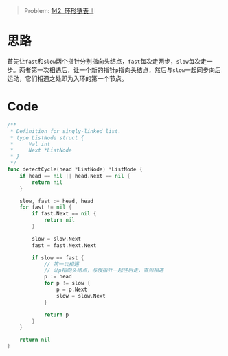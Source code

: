 
> Problem: [142. 环形链表 II](https://leetcode.cn/problems/linked-list-cycle-ii/description/)


# 思路
首先让`fast`和`slow`两个指针分别指向头结点，`fast`每次走两步，`slow`每次走一步。两者第一次相遇后，让一个新的指针`p`指向头结点，然后与`slow`一起同步向后运动，它们相遇之处即为入环的第一个节点。



# Code
```go
/**
 * Definition for singly-linked list.
 * type ListNode struct {
 *     Val int
 *     Next *ListNode
 * }
 */
func detectCycle(head *ListNode) *ListNode {
	if head == nil || head.Next == nil {
		return nil
	}

	slow, fast := head, head
	for fast != nil {
		if fast.Next == nil {
			return nil
		}

		slow = slow.Next
		fast = fast.Next.Next

		if slow == fast {
			// 第一次相遇
			// 让p指向头结点，与慢指针一起往后走，直到相遇
			p := head
			for p != slow {
				p = p.Next
				slow = slow.Next
			}

			return p
		}
	}

	return nil
}
```
  
